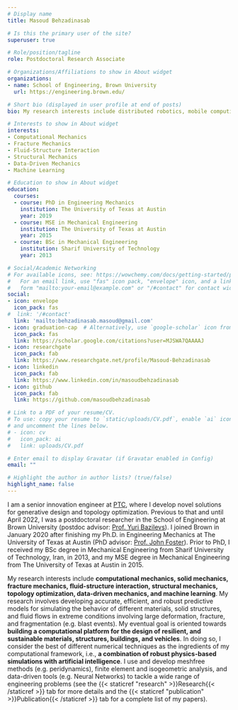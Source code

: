 ```yaml
---
# Display name
title: Masoud Behzadinasab

# Is this the primary user of the site?
superuser: true

# Role/position/tagline
role: Postdoctoral Research Associate

# Organizations/Affiliations to show in About widget
organizations:
- name: School of Engineering, Brown University
  url: https://engineering.brown.edu/

# Short bio (displayed in user profile at end of posts)
bio: My research interests include distributed robotics, mobile computing and programmable matter.

# Interests to show in About widget
interests:
- Computational Mechanics
- Fracture Mechanics
- Fluid-Structure Interaction
- Structural Mechanics
- Data-Driven Mechanics
- Machine Learning

# Education to show in About widget
education:
  courses:
  - course: PhD in Engineering Mechanics
    institution: The University of Texas at Austin
    year: 2019
  - course: MSE in Mechanical Engineering
    institution: The University of Texas at Austin
    year: 2015
  - course: BSc in Mechanical Engineering
    institution: Sharif University of Technology
    year: 2013

# Social/Academic Networking
# For available icons, see: https://wowchemy.com/docs/getting-started/page-builder/#icons
#   For an email link, use "fas" icon pack, "envelope" icon, and a link in the
#   form "mailto:your-email@example.com" or "/#contact" for contact widget.
social:
- icon: envelope
  icon_pack: fas
#  link: '/#contact'
  link: 'mailto:behzadinasab.masoud@gmail.com'
- icon: graduation-cap  # Alternatively, use `google-scholar` icon from `ai` icon pack
  icon_pack: fas
  link: https://scholar.google.com/citations?user=MJSWA7QAAAAJ
- icon: researchgate
  icon_pack: fab
  link: https://www.researchgate.net/profile/Masoud-Behzadinasab
- icon: linkedin
  icon_pack: fab
  link: https://www.linkedin.com/in/masoudbehzadinasab
- icon: github
  icon_pack: fab
  link: https://github.com/masoudbehzadinasab

# Link to a PDF of your resume/CV.
# To use: copy your resume to `static/uploads/CV.pdf`, enable `ai` icons in `params.toml`, 
# and uncomment the lines below.
# - icon: cv
#   icon_pack: ai
#   link: uploads/CV.pdf

# Enter email to display Gravatar (if Gravatar enabled in Config)
email: ""

# Highlight the author in author lists? (true/false)
highlight_name: false
---
```


I am a senior innovation engineer at <a href="https://www.ptc.com">PTC</a>, where I develop novel solutions for generative design and topology optimization. Previous to that and until April 2022, I was a postdoctoral researcher in the School of Engineering at Brown University (postdoc advisor: <a href="https://vivo.brown.edu/display/ybazilev">Prof. Yuri Bazilevs</a>). I joined Brown in January 2020 after finishing my Ph.D. in Engineering Mechanics at The University of Texas at Austin (PhD advisor: <a href="https://www.pge.utexas.edu/facultystaff/faculty-directory/foster">Prof. John Foster</a>). Prior to PhD, I received my BSc degree in Mechanical Engineering from Sharif University of Technology, Iran, in 2013, and my MSE degree in Mechanical Engineering from The University of Texas at Austin in 2015.

My research interests include **computational mechanics, solid mechanics, fracture mechanics, fluid-structure interaction, structural mechanics, topology optimization, data-driven mechanics, and machine learning**. My research involves developing accurate, efficient, and robust predictive models for simulating the behavior of different materials, solid structures, and fluid flows in extreme conditions involving large deformation, fracture, and fragmentation (e.g. blast events). My eventual goal is oriented towards **building a computational platform for the design of resilient, and sustainable materials, structures, buildings, and vehicles**. In doing so, I consider the best of different numerical techniques as the ingredients of my computational framework, i.e., **a combination of robust physics-based simulations with artificial intelligence**. I use and develop meshfree methods (e.g. peridynamics), finite element and isogeometric analysis, and data-driven tools (e.g. Neural Networks) to tackle a wide range of engineering problems (see the {{< staticref "research" >}}Research{{< /staticref >}} tab for more details and the {{< staticref "publication" >}}Publication{{< /staticref >}} tab for a complete list of my papers).

<!--{{< icon name="download" pack="fas" >}} Download my {{< staticref "uploads/CV.pdf" "newtab" >}}CV{{< /staticref >}}.-->
